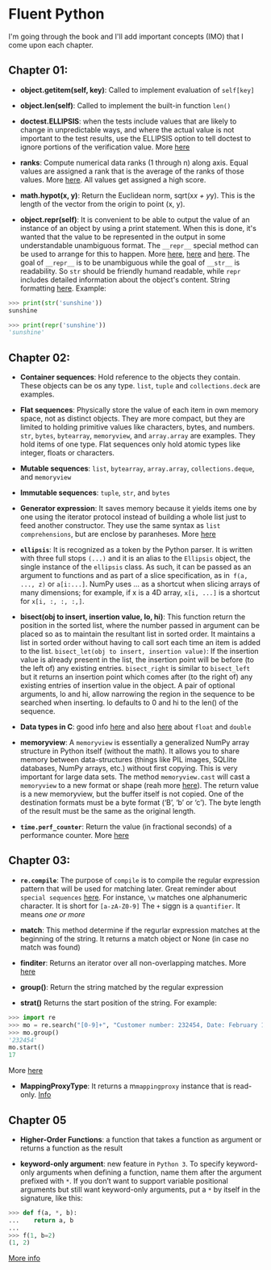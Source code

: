 # Fluent Python

I'm going through the book and I'll add important concepts (IMO) that I come upon each chapter. 

## Chapter 01:

* **object.__getitem__(self, key)**: Called to implement evaluation of `self[key]`

* **object.__len__(self)**: Called to implement the built-in function `len()`

* **doctest.ELLIPSIS**: when the tests include values that are likely to change in unpredictable ways, and where the actual value is not important to the test results, use the ELLIPSIS option to tell doctest to ignore portions of the verification value. More [here](https://pymotw.com/3/doctest/)

* **ranks**: Compute numerical data ranks (1 through n) along axis. Equal values are assigned a rank that is the average of the ranks of those values. More [here](https://pandas.pydata.org/pandas-docs/stable/reference/api/pandas.DataFrame.rank.html). All values get assigned a high score.

* **math.hypot(x, y)**: Return the Euclidean norm, sqrt(x*x + y*y). This is the length of the vector from the origin to point (x, y).

* **object.__repr__(self)**: It is convenient to be able to output the value of an instance of an object by using a print statement. When this is done, it's wanted that the value to be represented in the output in some understandable unambiguous format. The `__repr__` special method can be used to arrange for this to happen. More [here](https://docs.python.org/3/reference/datamodel.html), [here](https://www.codecademy.com/en/forum_questions/551c137f51b887bbc4001b73) and [here](https://stackoverflow.com/questions/1436703/difference-between-str-and-repr). The goal of `__repr__` is to be unambiguous while the goal of `__str__` is readability. So `str` should be friendly humand readable, while `repr` includes detailed information about the object's content. String formatting [here](https://docs.python.org/dev/library/string.html#string-formatting).
Example:
```python
>>> print(str('sunshine'))
sunshine

>>> print(repr('sunshine'))
'sunshine'
```

## Chapter 02:

* **Container sequences**: Hold reference to the objects they contain. These objects can be os any type. `list`, `tuple` and `collections.deck` are examples.

* **Flat sequences**: Physically store the value of each item in own memory space, not as distinct objects. They are more compact, but they are limited to holding primitive values like characters, bytes, and numbers. `str`, `bytes`, `bytearray`, `memoryview`, and `array.array` are examples. They hold items of one type. Flat sequences only hold atomic types like integer, floats or characters.

* **Mutable sequences**: `list`, `bytearray`, `array.array`, `collections.deque`, and `memoryview` 

* **Immutable sequences**: `tuple`, `str`, and `bytes`
* **Generator expression**: It saves memory because it yields items one by one using the iterator protocol instead of building a whole list just to feed another constructor. They use the same syntax as `list comprehensions`, but are enclose by paranheses. More [here](https://www.python.org/dev/peps/pep-0289/)

* **`ellipsis`**: It is recognized as a token by the Python parser. It is written with three full stops `(...)` and it is an alias to the `Ellipsis` object, the single instance of the `ellipsis` class. As such, it can be passed as an argument to functions and as part of a slice specification, as in` f(a, ..., z)` or `a[i:...]`. NumPy uses ... as a shortcut when slicing arrays of many dimensions; for example, if x is a 4D array, `x[i, ...]` is a shortcut for `x[i, :, :, :,]`.

* **bisect(obj to insert, insertion value, lo, hi)**: This function return the position in the sorted list, where the number passed in argument can be placed so as to maintain the resultant list in sorted order. It maintains a list in sorted order without having to call sort each time an item is added to the list. `bisect_let(obj to insert, insertion value)`: If the insertion value is already present in the list, the insertion point will be before (to the left of) any existing entries. `bisect_right` is similar to `bisect_left` but it returns an insertion point which comes after (to the right of) any existing entries of insertion value in the object. A pair of optional arguments, lo and hi, allow narrowing the region in the sequence to be searched when inserting. lo defaults to 0 and hi to the len() of the sequence.

* **Data types in C**: good info [here](https://www.studytonight.com/c/datatype-in-c.php) and also [here](https://www.thoughtco.com/definition-of-double-958065) about `float` and `double`

* **memoryview**: A `memoryview` is essentially a generalized NumPy array structure in Python itself (without the math). It allows you to share memory between data-structures (things like PIL images, SQLlite databases, NumPy arrays, etc.) without first copying. This is very important for large data sets. The method `memoryview.cast` will cast a `memoryview` to a new format or shape (reah more [here](https://docs.python.org/3/library/stdtypes.html#binaryseq)). The return value is a new memoryview, but the buffer itself is not copied. One of the destination formats must be a byte format (‘B’, ‘b’ or ‘c’). The byte length of the result must be the same as the original length.

* **`time.perf_counter`**: Return the value (in fractional seconds) of a performance counter. More [here](https://stackoverflow.com/a/25787875)

## Chapter 03:

* **`re.compile`**: The purpose of `compile`  is to compile the regular expression pattern that will be used for matching later. Great reminder about `special sequences` [here](https://www.regular-expressions.info/characters.html#special). For instance, `\w` matches one alphanumeric character. It is short for `[a-zA-Z0-9]` The `+` siggn is  a `quantifier`. It means *one or more*

* **match**: This method determine if the regurlar expression matches at the beginning of the string. It returns a match object or None (in case no match was found)

* **finditer**: Returns an iterator over all non-overlapping matches. More [here](https://www.saltycrane.com/blog/2007/10/python-finditer-regular-expression/)

* **group()**: Return the string matched by the regular expression

* **strat()** Returns the start position of the string. For example:
```python
>>> import re
>>> mo = re.search("[0-9]+", "Customer number: 232454, Date: February 12, 2011")
>>> mo.group()
'232454'
mo.start()
17
```
More [here](https://www.python-course.eu/python3_re.php)

* **MappingProxyType**: It returns a m`mappingproxy` instance that is read-only. [Info](https://docs.python.org/3/library/types.html)


## Chapter 05

* **Higher-Order Functions**: a function that takes a function as argument or returns a function as the result 

* **keyword-only argument**: new feature in `Python 3`. To specify keyword-only arguments when defining a function, name them after the argument prefixed with `*`. If you don’t want to support variable positional arguments but still want keyword-only arguments, put a `*` by itself in the signature, like this:
```python
>>> def f(a, *, b):
...    return a, b
... 
>>> f(1, b=2)
(1, 2)
```
[More info](https://www.python.org/dev/peps/pep-3102/)

